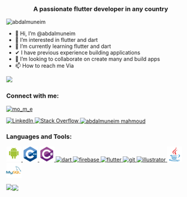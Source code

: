 <h3 align="center">A passionate flutter developer in any country </h3>
<p align="left"> <img src="https://komarev.com/ghpvc/?username=abdalmuneim&label=Profile%20views&color=0e75b6&style=flat" alt="abdalmuneim" /> </p>

- 👋 Hi, I’m @abdalmuneim
- 👀 I’m interested in flutter and dart
- 🌱 I’m currently learning flutter and dart
- ✔  I have previous experience building applications
- 💞️ I’m looking to collaborate on create many and build apps
- 📫 How to reach me Via

<a href="https://github.com/abdalmuneim/github-profile-trophy">
  <img width=800 src="https://github-profile-trophy.vercel.app/?username=abdalmuneim&column=10&theme=gruvbox&no-frame=true"/>
</a>

<h3 align="left">Connect with me:</h3>
<p align="left">
<p align="left"> <a href="https://twitter.com/mo_m_e" target="blank"><img src="https://img.shields.io/twitter/follow/mo_m_e?logo=twitter&style=for-the-badge" alt="mo_m_e" /></a></p>
<a href="https://linkedin.com/in/abdalmuneim-mahmoud-5865bb176" target="blank"><img src="https://img.shields.io/badge/-LinkedIn-blue?style=for-the-badge&logo=linkedin&logoColor=white" alt="LinkedIn"/>
<a href="https://stackoverflow.com/users/16687903/abdalmuneim-mahmoud" target="blank"><img src="https://img.shields.io/badge/-Stack%20Overflow-FE7A16?style=for-the-badge&logo=stack-overflow&logoColor=white" alt="Stack Overflow"/>
  </a><a href="https://fb.com/abdalmuneim mahmoud" target="blank"><img align="center" src="https://raw.githubusercontent.com/rahuldkjain/github-profile-readme-generator/master/src/images/icons/Social/facebook.svg" alt="abdalmuneim mahmoud" height="30" width="40" /></a>
</p>

<h3 align="left">Languages and Tools:</h3>
<p align="left">
  <a href="https://developer.android.com" target="_blank" rel="noreferrer">
    <img src="https://raw.githubusercontent.com/devicons/devicon/master/icons/android/android-original-wordmark.svg" alt="android" width="40" height="40"/>
  </a>
  <a href="https://www.w3schools.com/cpp/" target="_blank" rel="noreferrer">
    <img src="https://raw.githubusercontent.com/devicons/devicon/master/icons/cplusplus/cplusplus-original.svg" alt="cplusplus" width="40" height="40"/>
  </a>
  <a href="https://www.w3schools.com/cs/" target="_blank" rel="noreferrer">
    <img src="https://raw.githubusercontent.com/devicons/devicon/master/icons/csharp/csharp-original.svg" alt="csharp" width="40" height="40"/>
  </a>
  <a href="https://dart.dev" target="_blank" rel="noreferrer">
    <img src="https://www.vectorlogo.zone/logos/dartlang/dartlang-icon.svg" alt="dart" width="40" height="40"/>
  </a>
  <a href="https://firebase.google.com/" target="_blank" rel="noreferrer">
    <img src="https://www.vectorlogo.zone/logos/firebase/firebase-icon.svg" alt="firebase" width="40" height="40"/>
  </a>
  <a href="https://flutter.dev" target="_blank" rel="noreferrer">
    <img src="https://www.vectorlogo.zone/logos/flutterio/flutterio-icon.svg" alt="flutter" width="40" height="40"/>
  </a>
  <a href="https://git-scm.com/" target="_blank" rel="noreferrer">
    <img src="https://www.vectorlogo.zone/logos/git-scm/git-scm-icon.svg" alt="git" width="40" height="40"/>
  </a>
  <a href="https://www.adobe.com/in/products/illustrator.html" target="_blank" rel="noreferrer">
    <img src="https://www.vectorlogo.zone/logos/adobe_illustrator/adobe_illustrator-icon.svg" alt="illustrator" width="40" height="40"/>
  </a>
  <a href="https://www.java.com" target="_blank" rel="noreferrer">
    <img src="https://raw.githubusercontent.com/devicons/devicon/master/icons/java/java-original.svg" alt="java" width="40" height="40"/>
  </a>
  <a href="https://www.mysql.com/" target="_blank" rel="noreferrer">
    <img src="https://raw.githubusercontent.com/devicons/devicon/master/icons/mysql/mysql-original-wordmark.svg" alt="mysql" width="40" height="40"/>
  </a>
</p>

<div>
  <img height="170" align="left" src="https://github-readme-stats.vercel.app/api?username=abdalmuneim&count_private=true&include_all_commits=true&show=reviews,discussions_started,discussions_answered,prs_merged,prs_merged_percentage" />
  <img align="center" src="https://github-readme-stats.vercel.app/api/top-langs/?username=abdalmuneim&layout=compact" />
</div>

